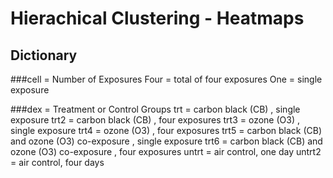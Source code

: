 # Hierachical Clustering - Heatmaps

## Dictionary

###cell = Number of Exposures
Four = total of four exposures
One = single exposure

###dex = Treatment or Control Groups
trt = carbon black (CB) , single exposure
trt2 = carbon black (CB) , four exposures
trt3 = ozone (O3) , single exposure
trt4 = ozone (O3) , four exposures
trt5 = carbon black (CB) and ozone (O3) co-exposure , single exposure
trt6 = carbon black (CB) and ozone (O3) co-exposure , four exposures
untrt = air control, one day
untrt2 = air control, four days
